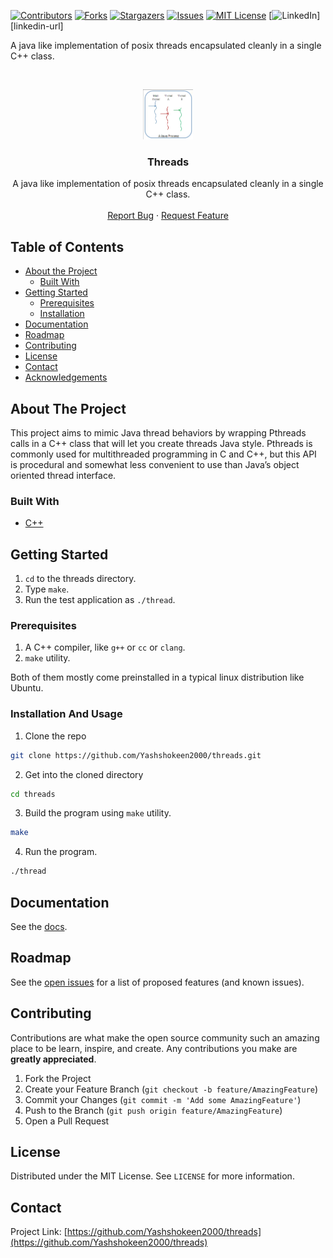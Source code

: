 [![Contributors][contributors-shield]][contributors-url]
[![Forks][forks-shield]][forks-url]
[![Stargazers][stars-shield]][stars-url]
[![Issues][issues-shield]][issues-url]
[![MIT License][license-shield]][license-url]
[![LinkedIn][linkedin-shield]][linkedin-url]


A java like implementation of posix threads encapsulated cleanly in a single C++ class.


<!-- PROJECT LOGO -->
<br />
<p align="center">
  <a href="https://github.com/Yashshokeen2000/threads">
    <img src="images/logo.png" alt="Logo" width="80" height="80">
  </a>

  <h3 align="center">Threads</h3>

  <p align="center">
    A java like implementation of posix threads encapsulated cleanly in a single C++ class.
    <br />
    <br />
    <a href="https://github.com/Yashshokeen2000/threads/issues">Report Bug</a>
    ·
    <a href="https://github.com/Yashshokeen2000/threads/issues">Request Feature</a>
  </p>
</p>



<!-- TABLE OF CONTENTS -->
## Table of Contents

* [About the Project](#about-the-project)
  * [Built With](#built-with)
* [Getting Started](#getting-started)
  * [Prerequisites](#prerequisites)
  * [Installation](#installation-and-usage)
* [Documentation](#documentation)
* [Roadmap](#roadmap)
* [Contributing](#contributing)
* [License](#license)
* [Contact](#contact)
* [Acknowledgements](#acknowledgements)



<!-- ABOUT THE PROJECT -->
## About The Project


This project aims to mimic Java thread behaviors by wrapping Pthreads calls in a C++ class that will let you create threads Java style. Pthreads is commonly used for multithreaded programming in C and C++, but this API is procedural and somewhat less convenient to use than Java’s object oriented thread interface.


### Built With
* [C++](https://www.cplusplus.com/)


<!-- GETTING STARTED -->
## Getting Started


1. `cd` to the threads directory.
2. Type `make`.
3. Run the test application as `./thread`.


### Prerequisites

1. A C++ compiler, like `g++` or `cc` or `clang`.
2. `make` utility.

Both of them mostly come preinstalled in a typical linux distribution like Ubuntu. 

### Installation And Usage

1. Clone the repo
```sh
git clone https://github.com/Yashshokeen2000/threads.git
```
2. Get into the cloned directory
```sh
cd threads
```
3. Build the program using `make` utility.
```sh
make
```
4. Run the program.
```sh
./thread
```

<!-- DOCUMENTATION -->
## Documentation

See the [docs](./docs/docs.md).

<!-- ROADMAP -->
## Roadmap

See the [open issues](https://github.com/Yashshokeen2000/threads/issues) for a list of proposed features (and known issues).



<!-- CONTRIBUTING -->
## Contributing

Contributions are what make the open source community such an amazing place to be learn, inspire, and create. Any contributions you make are **greatly appreciated**.

1. Fork the Project
2. Create your Feature Branch (`git checkout -b feature/AmazingFeature`)
3. Commit your Changes (`git commit -m 'Add some AmazingFeature'`)
4. Push to the Branch (`git push origin feature/AmazingFeature`)
5. Open a Pull Request



<!-- LICENSE -->
## License

Distributed under the MIT License. See `LICENSE` for more information.



<!-- CONTACT -->
## Contact

Project Link: [https://github.com/Yashshokeen2000/threads](https://github.com/Yashshokeen2000/threads)





<!-- MARKDOWN LINKS & IMAGES -->
<!-- https://www.markdownguide.org/basic-syntax/#reference-style-links -->
[contributors-shield]: https://img.shields.io/github/contributors/Yashshokeen2000/threads.svg?style=flat-square
[contributors-url]: https://github.com/Yashshokeen2000/threads/graphs/contributors
[forks-shield]: https://img.shields.io/github/forks/Yashshokeen2000/threads.svg?style=flat-square
[forks-url]: https://github.com/Yashshokeen2000/threads/network/members
[stars-shield]: https://img.shields.io/github/stars/Yashshokeen2000/threads.svg?style=flat-square
[stars-url]: https://github.com/Yashshokeen2000/threads/stargazers
[issues-shield]: https://img.shields.io/github/issues/Yashshokeen2000/threads.svg?style=flat-square
[issues-url]: https://github.com/Yashshokeen2000/threads/issues
[license-shield]: https://img.shields.io/github/license/Yashshokeen2000/threads.svg?style=flat-square
[license-url]: https://github.com/Yashshokeen2000/threads/blob/master/LICENSE.txt
[linkedin-shield]: https://img.shields.io/badge/-LinkedIn-black.svg?style=flat-square&logo=linkedin&colorB=555

